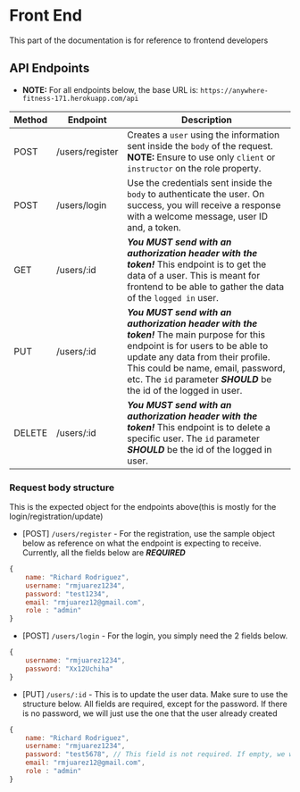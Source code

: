# Front End

This part of the documentation is for reference to frontend developers

## API Endpoints

- **NOTE:** For all endpoints below, the base URL is: `https://anywhere-fitness-171.herokuapp.com/api`

| Method | Endpoint        | Description                                                                                                                                                                                                                                                                   |
| ------ | --------------- | ----------------------------------------------------------------------------------------------------------------------------------------------------------------------------------------------------------------------------------------------------------------------------- |
| POST   | /users/register | Creates a `user` using the information sent inside the `body` of the request. **NOTE:** Ensure to use only `client` or `instructor` on the role property.                                                                                                                     |
| POST   | /users/login    | Use the credentials sent inside the `body` to authenticate the user. On success, you will receive a response with a welcome message, user ID and, a token.                                                                                                                    |
| GET    | /users/:id      | **_You MUST send with an authorization header with the token!_** This endpoint is to get the data of a user. This is meant for frontend to be able to gather the data of the `logged in` user.                                                                                |
| PUT    | /users/:id      | **_You MUST send with an authorization header with the token!_** The main purpose for this endpoint is for users to be able to update any data from their profile. This could be name, email, password, etc. The `id` parameter **_SHOULD_** be the id of the logged in user. |
| DELETE | /users/:id      | **_You MUST send with an authorization header with the token!_** This endpoint is to delete a specific user. The `id` parameter **_SHOULD_** be the id of the logged in user.                                                                                                 |

### Request body structure

This is the expected object for the endpoints above(this is mostly for the login/registration/update)

- [POST] `/users/register` - For the registration, use the sample object below as reference on what the endpoint is expecting to receive. Currently, all the fields below are **_REQUIRED_**

```js
{
	name: "Richard Rodriguez",
	username: "rmjuarez1234",
	password: "test1234",
	email: "rmjuarez12@gmail.com",
	role : "admin"
}
```

- [POST] `/users/login` - For the login, you simply need the 2 fields below.

```js
{
	username: "rmjuarez1234",
	password: "Xx12Uchiha"
}
```

- [PUT] `/users/:id` - This is to update the user data. Make sure to use the structure below. All fields are required, except for the password. If there is no password, we will just use the one that the user already created

```js
{
	name: "Richard Rodriguez",
	username: "rmjuarez1234",
	password: "test5678", // This field is not required. If empty, we will use old password
	email: "rmjuarez12@gmail.com",
	role : "admin"
}
```

